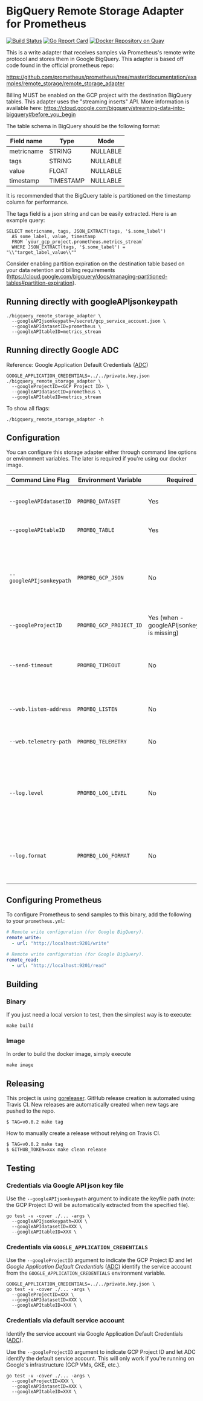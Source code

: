 # BigQuery Remote Storage Adapter for Prometheus

[![Build Status](https://travis-ci.com/KohlsTechnology/prometheus_bigquery_remote_storage_adapter.svg?branch=master)](https://travis-ci.com/KohlsTechnology/prometheus_bigquery_remote_storage_adapter)
[![Go Report Card](https://goreportcard.com/badge/github.com/KohlsTechnology/prometheus_bigquery_remote_storage_adapter)](https://goreportcard.com/report/github.com/KohlsTechnology/prometheus_bigquery_remote_storage_adapter)
[![Docker Repository on Quay](https://quay.io/repository/kohlstechnology/prometheus_bigquery_remote_storage_adapter/status "Docker Repository on Quay")](https://quay.io/repository/kohlstechnology/prometheus_bigquery_remote_storage_adapter)

This is a write adapter that receives samples via Prometheus's remote write protocol and stores them in Google BigQuery. This adapter is based off code found in the official prometheus repo:

https://github.com/prometheus/prometheus/tree/master/documentation/examples/remote_storage/remote_storage_adapter

Billing MUST be enabled on the GCP project with the destination BigQuery tables. This adapter uses the "streaming inserts" API. More information is available here: https://cloud.google.com/bigquery/streaming-data-into-bigquery#before_you_begin

The table schema in BigQuery should be the following format:

| Field name | Type | Mode |
| --- | --- | --- |
| metricname | STRING | NULLABLE |
| tags | STRING | NULLABLE |
| value | FLOAT | NULLABLE |
| timestamp | TIMESTAMP | NULLABLE |

It is recommended that the BigQuery table is partitioned on the timestamp column for performance.

The tags field is a json string and can be easily extracted. Here is an example query:

```
SELECT metricname, tags, JSON_EXTRACT(tags, '$.some_label')
  AS some_label, value, timestamp
  FROM `your_gcp_project.prometheus.metrics_stream`
  WHERE JSON_EXTRACT(tags, '$.some_label') = "\\"target_label_value\\""
```

Consider enabling partition expiration on the destination table based on your data retention and billing requirements (https://cloud.google.com/bigquery/docs/managing-partitioned-tables#partition-expiration).


## Running directly with googleAPIjsonkeypath

```
./bigquery_remote_storage_adapter \
  --googleAPIjsonkeypath=/secret/gcp_service_account.json \
  --googleAPIdatasetID=prometheus \
  --googleAPItableID=metrics_stream
```

## Running directly Google ADC

Reference: Google Application Default Credentials ([ADC](https://cloud.google.com/docs/authentication/production#automatically))

```
GOOGLE_APPLICATION_CREDENTIALS=../../private.key.json ./bigquery_remote_storage_adapter \
  --googleProjectID=<GCP Project ID> \
  --googleAPIdatasetID=prometheus \
  --googleAPItableID=metrics_stream
```

To show all flags:

```
./bigquery_remote_storage_adapter -h
```

## Configuration

You can configure this storage adapter either through command line options or environment variables. The later is required if you're using our docker image.

| Command Line Flag | Environment Variable | Required | Default | Description |
| --- | --- | --- | --- | --- |
| `--googleAPIdatasetID` | `PROMBQ_DATASET` | Yes | | Dataset name as shown in GCP |
| `--googleAPItableID` | `PROMBQ_TABLE` | Yes | | Table name as showon in GCP |
| `--googleAPIjsonkeypath` | `PROMBQ_GCP_JSON` | No | | Path to json keyfile for GCP service account. JSON keyfile also contains project_id. |
| `--googleProjectID` | `PROMBQ_GCP_PROJECT_ID` | Yes (when -googleAPIjsonkeypath is missing)| | The GCP project_id |
| `--send-timeout` | `PROMBQ_TIMEOUT` | No | `30s` | The timeout to use when sending samples to the remote storage |
| `--web.listen-address` | `PROMBQ_LISTEN` | No | `:9201` | Address to listen on for web endpoints |
| `--web.telemetry-path` | `PROMBQ_TELEMETRY` | No | `/metrics` | Address to listen on for web endpoints |
| `--log.level` | `PROMBQ_LOG_LEVEL` | No | `info` | Only log messages with the given severity or above. One of: [debug, info, warn, error] |
| `--log.format` | `PROMBQ_LOG_FORMAT` | No | `logfmt` | Output format of log messages. One of: [logfmt, json] |

## Configuring Prometheus

To configure Prometheus to send samples to this binary, add the following to your `prometheus.yml`:

```yaml
# Remote write configuration (for Google BigQuery).
remote_write:
  - url: "http://localhost:9201/write"

# Remote write configuration (for Google BigQuery).
remote_read:
  - url: "http://localhost:9201/read"

```

## Building

### Binary

If you just need a local version to test, then the simplest way is to execute:

```
make build
```

### Image

In order to build the docker image, simply execute

```
make image
```

## Releasing

This project is using [goreleaser](https://goreleaser.com). GitHub release creation is automated using Travis
CI. New releases are automatically created when new tags are pushed to the repo.
```
$ TAG=v0.0.2 make tag
```

How to manually create a release without relying on Travis CI.
```
$ TAG=v0.0.2 make tag
$ GITHUB_TOKEN=xxx make clean release
```

## Testing

### Credentials via Google API json key file

Use the `--googleAPIjsonkeypath` argument to indicate the keyfile path (note: the GCP Project ID will be automatically extracted from the specified file).


```
go test -v -cover ./... -args \
  --googleAPIjsonkeypath=XXX \
  --googleAPIdatasetID=XXX \
  --googleAPItableID=XXX \
```

### Credentials via `GOOGLE_APPLICATION_CREDENTIALS`

Use the `--googleProjectID` argument to indicate the GCP Project ID and let _Google Application Default Credentials_ ([ADC](https://cloud.google.com/docs/authentication/production#automatically)) identify the service account from the `GOOGLE_APPLICATION_CREDENTIALS` environment variable.

```
GOOGLE_APPLICATION_CREDENTIALS=../../private.key.json \
go test -v -cover ./... -args \
  --googleProjectID=XXX \
  --googleAPIdatasetID=XXX \
  --googleAPItableID=XXX \
```

### Credentials via default service account

Identify the service account via Google Application Default Credentials ([ADC](https://cloud.google.com/docs/authentication/production#automatically)).

Use the `--googleProjectID` argument to indicate GCP Project ID and let ADC identify the default service account. This will only work if you're running on Google's infrastructure (GCP VMs, GKE, etc.).

```
go test -v -cover ./... -args \
  --googleProjectID=XXX \
  --googleAPIdatasetID=XXX \
  --googleAPItableID=XXX \
```

